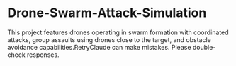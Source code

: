 # Drone-Swarm-Attack-Simulation
This project features drones operating in swarm formation with coordinated attacks, group assaults using drones close to the target, and obstacle avoidance capabilities.RetryClaude can make mistakes. Please double-check responses.
